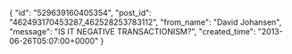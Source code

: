  {
   "id": "529639160405354",
   "post_id": "462493170453287_462528253783112",
   "from_name": "David Johansen",
   "message": "IS IT NEGATIVE TRANSACTIONISM?",
   "created_time": "2013-06-26T05:07:00+0000"
 }
